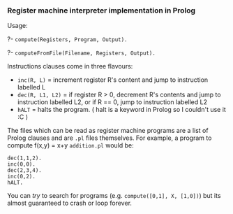 ### Register machine interpreter implementation in Prolog

Usage:

?- `compute(Registers, Program, Output).`

?- `computeFromFile(Filename, Registers, Output).`

Instructions clauses come in three flavours:
- `inc(R, L)`          = increment register R's content and jump to instruction labelled L
- `dec(R, L1, L2)`     = if register R > 0, decrement R's contents and jump to instruction labelled L2, 
                        or if R == 0, jump to instruction labelled L2
- `hALT`               = halts the program. ( halt is a keyword in Prolog so I couldn't use it :C )

The files which can be read as register machine programs are a list of Prolog clauses and are `.pl` files themselves.
For example, a program to compute f(x,y) = x+y `addition.pl` would be:
```
dec(1,1,2).
inc(0,0).
dec(2,3,4).
inc(0,2).
hALT.
```

You can *try* to search for programs (e.g. `compute([0,1], X, [1,0])`) but its almost guaranteed to crash or loop forever. 

